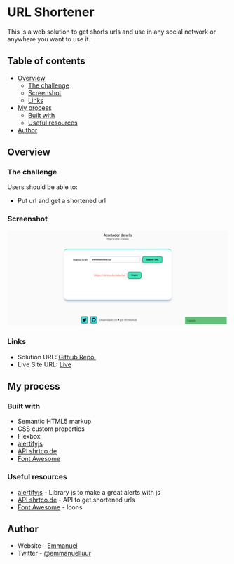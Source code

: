 # URL Shortener

This is a web solution to get shorts urls and use in any social network or anywhere you want to use it.

## Table of contents

- [Overview](#overview)
  - [The challenge](#the-challenge)
  - [Screenshot](#screenshot)
  - [Links](#links)
- [My process](#my-process)
  - [Built with](#built-with)
  - [Useful resources](#useful-resources)
- [Author](#author)



## Overview

### The challenge

Users should be able to:

- Put url and get a shortened url

### Screenshot

![Four Card Section](./url_shortened.png)


### Links

- Solution URL: [Github Repo.]()
- Live Site URL: [Live]()

## My process

### Built with

- Semantic HTML5 markup
- CSS custom properties
- Flexbox
- [alertifyjs](https://alertifyjs.com/)
- [API shrtco.de](https://shrtco.de/)
- [Font Awesome](https://fontawesome.com/)


### Useful resources

- [alertifyjs](https://alertifyjs.com/) - Library js to make a great alerts with js
- [API shrtco.de](https://shrtco.de/) - API to get shortened urls
- [Font Awesome](https://fontawesome.com/) - Icons



## Author

- Website - [Emmanuel](http://www.emmanuelurbina.xyz)
- Twitter - [@emmanuelluur](https://www.twitter.com/emmanuelluur)